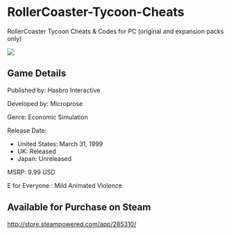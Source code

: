 # RollerCoaster-Tycoon-Cheats
RollerCoaster Tycoon Cheats &amp; Codes for PC (original and expansion packs only)

![](http://i.giphy.com/tsvkiHCspThCM.gif)

## Game Details

Published by: Hasbro Interactive

Developed by: Microprose

Genre: Economic Simulation

Release Date:
- United States: March 31, 1999
- UK: Released
- Japan: Unreleased


MSRP: 9.99 USD

E for Everyone : Mild Animated Violence

## Available for Purchase on Steam

http://store.steampowered.com/app/285310/
